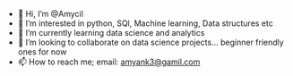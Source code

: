 - 👋 Hi, I’m @Amycil
- 👀 I’m interested in python, SQl, Machine learning, Data structures etc
- 🌱 I’m currently learning data science and analytics
- 💞️ I’m looking to collaborate on data science projects... beginner friendly ones for now
- 📫 How to reach me; email: amyank3@gamil.com


<!---
Amycil/Amycil is a ✨ special ✨ repository because its `README.md` (this file) appears on your GitHub profile.
You can click the Preview link to take a look at your changes.
--->
